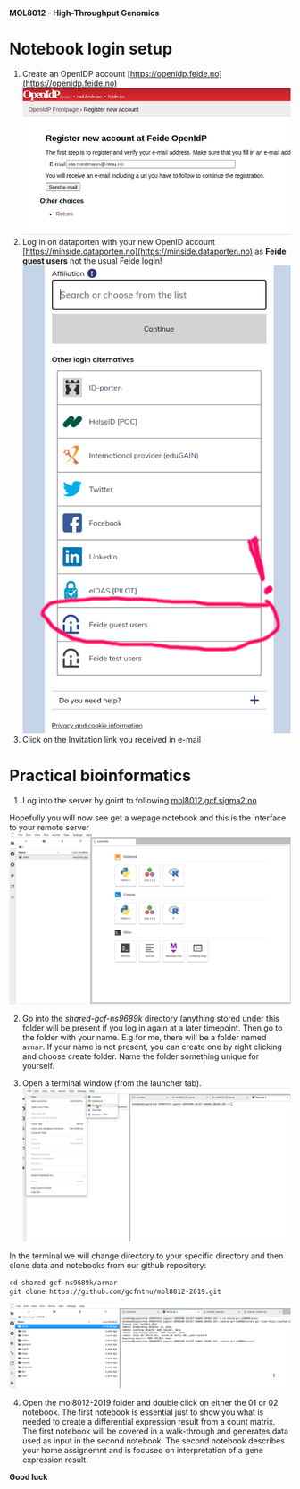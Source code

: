 **MOL8012 - High-Throughput Genomics**

# Notebook login setup
1) Create an OpenIDP account [https://openidp.feide.no](https://openidp.feide.no)
![alt text](screenshots/openid.png)
2) Log in on dataporten with your new OpenID account [https://minside.dataporten.no](https://minside.dataporten.no) as **Feide guest users** not the usual Feide login!
![alt text](screenshots/feide_guest.png)
3) Click on the Invitation link you received in e-mail 


# Practical bioinformatics

1. Log into the server by goint to following [mol8012.gcf.sigma2.no](https://mol8012.gcf.sigma2.no)


Hopefully you will now see get a wepage notebook and this is the interface to your remote server
![alt text](screenshots/login.png)

2. Go into the *shared-gcf-ns9689k* directory (anything stored under this folder will be present if you log in again at a later timepoint. Then go to the folder with your name. E.g for me, there will be a folder named `arnar`. If your name is not present, you can create one by right clicking and choose create folder. Name the folder something unique for yourself.

3. Open a terminal window (from the launcher tab).
![alt text](screenshots/terminal.png)

In the terminal we will change directory to your specific directory and then clone data and notebooks from our github repository:
```
cd shared-gcf-ns9689k/arnar
git clone https://github.com/gcfntnu/mol8012-2019.git
```

![alt text](screenshots/git_clone.png)


4. Open the mol8012-2019 folder and double click on either the 01 or 02 notebook. The first notebook is essential just to show you what is needed to create a differential expression result from a count matrix. The first notebook will be covered in a walk-through and generates data used as input in the second notebook. The second notebook describes your home assignemnt and is focused on interpretation of a gene expression result.

**Good luck**
